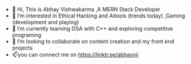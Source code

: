 - 👋 Hi, This is Abhay Vishwakarma ,A MERN Stack Developer
- 👀 I’m interested in Ethical Hacking and Aitools (trends today) ,Gaming (development and playing)
- 🌱 I’m currently learning   DSA with C++ and exploring  competitive programing 
- 💞️ I’m looking to collaborate on content creation and my front end projects
- 📫you can connect me on https://linktr.ee/abhayvii

<!---
abhayv290/abhayv290 is a ✨ special ✨ repository because its `README.md` (this file) appears on your GitHub profile.
You can click the Preview link to take a look at your changes.
--->
